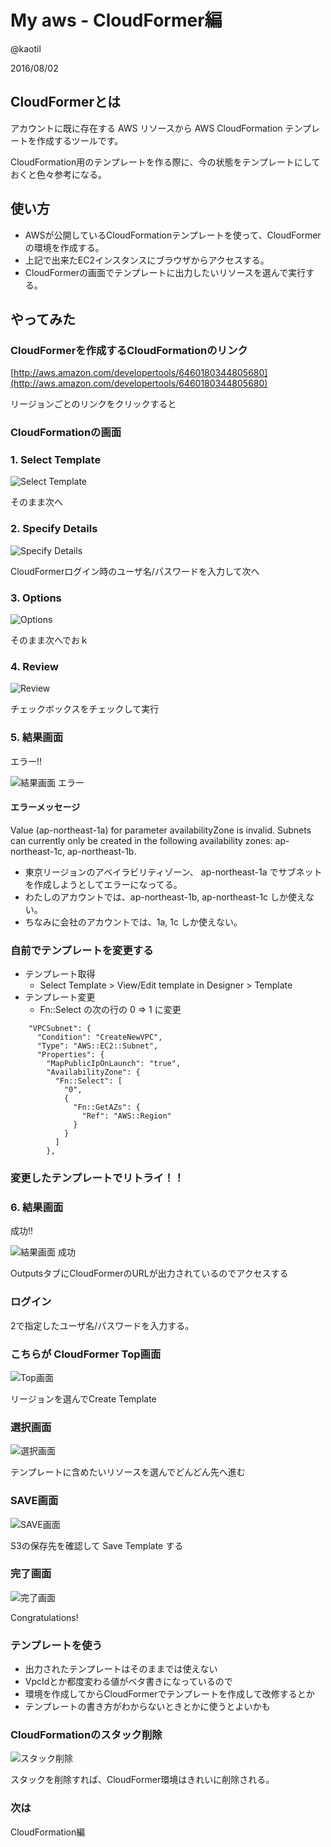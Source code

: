 # My aws - CloudFormer編

@kaotil

2016/08/02



## CloudFormerとは

アカウントに既に存在する AWS リソースから AWS CloudFormation テンプレートを作成するツールです。

CloudFormation用のテンプレートを作る際に、今の状態をテンプレートにしておくと色々参考になる。



## 使い方

- AWSが公開しているCloudFormationテンプレートを使って、CloudFormerの環境を作成する。
- 上記で出来たEC2インスタンスにブラウザからアクセスする。
- CloudFormerの画面でテンプレートに出力したいリソースを選んで実行する。



## やってみた



### CloudFormerを作成するCloudFormationのリンク

[http://aws.amazon.com/developertools/6460180344805680](http://aws.amazon.com/developertools/6460180344805680)

リージョンごとのリンクをクリックすると



### CloudFormationの画面

### 1. Select Template

![Select Template](/slides/img/0008/cloudformer_select_template.png)<!-- .element: class="img_80" -->

そのまま次へ



### 2. Specify Details

![Specify Details](/slides/img/0008/cloudformer_specify_details.png)<!-- .element: class="img_80" -->

CloudFormerログイン時のユーザ名/パスワードを入力して次へ



### 3. Options

![Options](/slides/img/0008/cloudformer_options.png)<!-- .element: class="img_80" -->

そのまま次へでおｋ



### 4. Review

![Review](/slides/img/0008/cloudformer_review.png)<!-- .element: class="img_50" -->

チェックボックスをチェックして実行



### 5. 結果画面

エラー!!

![結果画面 エラー](/slides/img/0008/cloudformer_create_stack_error.png)<!-- .element: class="img_80" -->



#### エラーメッセージ

Value (ap-northeast-1a) for parameter availabilityZone is invalid. Subnets can currently only be created in the following availability zones: ap-northeast-1c, ap-northeast-1b.

- 東京リージョンのアベイラビリティゾーン、 ap-northeast-1a でサブネットを作成しようとしてエラーになってる。
- わたしのアカウントでは、ap-northeast-1b, ap-northeast-1c しか使えない。
- ちなみに会社のアカウントでは、1a, 1c しか使えない。



### 自前でテンプレートを変更する

- テンプレート取得
  - Select Template > View/Edit template in Designer > Template
- テンプレート変更
  - Fn::Select の次の行の 0 => 1 に変更
```
    "VPCSubnet": {
      "Condition": "CreateNewVPC",
      "Type": "AWS::EC2::Subnet",
      "Properties": {
        "MapPublicIpOnLaunch": "true",
        "AvailabilityZone": {
          "Fn::Select": [
            "0",
            {
              "Fn::GetAZs": {
                "Ref": "AWS::Region"
              }
            }
          ]
        },
```



### 変更したテンプレートでリトライ！！



### 6. 結果画面

成功!!

![結果画面 成功](/slides/img/0008/cloudformer_create_stack_complete.png)<!-- .element: class="img_80" -->

OutputsタブにCloudFormerのURLが出力されているのでアクセスする



### ログイン

2で指定したユーザ名/パスワードを入力する。



### こちらが CloudFormer Top画面

![Top画面](/slides/img/0008/cloudformer_top.png)<!-- .element: class="img_80" -->

リージョンを選んでCreate Template



### 選択画面

![選択画面](/slides/img/0008/cloudformer_choise.png)<!-- .element: class="img_60" -->

テンプレートに含めたいリソースを選んでどんどん先へ進む



### SAVE画面

![SAVE画面](/slides/img/0008/cloudformer_save.png)<!-- .element: class="img_80" -->

S3の保存先を確認して Save Template する



### 完了画面

![完了画面](/slides/img/0008/cloudformer_congratulations.png)<!-- .element: class="img_80" -->

Congratulations!



### テンプレートを使う

- 出力されたテンプレートはそのままでは使えない
- VpcIdとか都度変わる値がベタ書きになっているので
- 環境を作成してからCloudFormerでテンプレートを作成して改修するとか
- テンプレートの書き方がわからないときとかに使うとよいかも



### CloudFormationのスタック削除

![スタック削除](/slides/img/0008/cloudformer_delete_stack.png)<!-- .element: class="img_80" -->

スタックを削除すれば、CloudFormer環境はきれいに削除される。



### 次は

CloudFormation編

